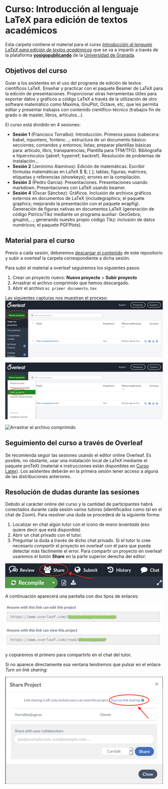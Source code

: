 # Curso: Introducción al lenguaje LaTeX para edición de textos académicos

Esta carpeta contiene el material para el curso [*Introducción al lenguaje LaTeX para edición de textos académicos*](https://sites.google.com/go.ugr.es/yosigopublicando/los-cursos#h.1rvelu5hbhsq) que se va a impartir a través de la plataforma [**yosigopublicando**](https://sites.google.com/go.ugr.es/yosigopublicando/principal) de la [Universidad de Granada](https://www.ugr.es/).

## Objetivos del curso

Guiar a los asistentes en el uso del programa de edición de textos científicos LaTeX. Enseñar y practicar con el paquete Beamer de LaTeX para la edición de presentaciones. Proporcionar otras herramientas útiles para exportar datos y gráficos a código LaTeX a través de la utilización de otro software matemático como Maxima, GnuPlot, Octave, etc, que les permita editar y presentar trabajos con contenido científico-técnico (trabajos fin de grado o de master, libros, artículos…). 


El curso está dividido en 4 sesiones:
- **Sesión 1** (Francisco Torralbo): Introducción. Primeros pasos (cabecera: babel, inpuntenc, fontenc...; estructura de un documento básico: secciones; comandos y entornos; listas; preparar plantillas básicas para: artículo, libro, transparencias; Plantilla para TFM/TFG). Bibliografía e hipervínculos (jabref; hyperref; backref). Resolución de problemas de instalación...
- **Sesión 2** (Jerónimo Alaminos): Edición de matemáticas. Escribir fórmulas matemáticas en LaTeX $ $; \[ \]; tablas; figuras; matrices; etiquetas y referencias (showkeys); errores en la compilación.
- **Sesión 3** (Pedro García): Presentaciones. Presentaciones usando markdown. Presentaciones con LaTeX usando beamer.
- **Sesión 4** (Óscar Sánchez): Gráficos. Inclusión de archivos gráficos externos en documentos de LaTeX (includegraphics; el paquete graphicx; mejorando la presentación con el paquete wrapfig). Generación de figuras nativas en documentos LaTeX (generación de código Pstrics/Tikz mediante un programa auxiliar: GeoGebra, gnuplot,...; generando nuestro propio código Tikz: inclusión de datos numéricos; el paquete PGFPlots).

## Material para el curso

Previo a cada sesión, deberemos [descargar el contenido](https://github.com/latex-mat-ugr/curso-virtual-2021/archive/main.zip) de este repositorio y subir a overleaf la carpeta correspondiente a dicha sesión. 

Para subir el material a overleaf seguiremos los siguientes pasos:

1. Crear un proyecto nuevo: **Nuevo proyecto** > **Subir proyecto**
2. Arrastrar el archivo comprimido que hemos descargado.
3. Abrir el archivo `mi primer documento.tex`

Las siguientes capturas nos muestran el proceso:
![Crear nuevo proyecto](https://github.com/latex-mat-ugr/curso-virtual-2021/blob/main/Sesi%C3%B3n%201/Presentaci%C3%B3n/img/overleaf-crear-proyecto.png?raw=true)

![Subir proyecto](https://github.com/latex-mat-ugr/curso-virtual-2021/blob/main/Sesi%C3%B3n%201/Presentaci%C3%B3n/img/overleaf-subir-proyecto.png?raw=true)

![Arrastrar el archivo comprimido](https://github.com/latex-mat-ugr/curso-virtual-2021/blob/main/Sesi%C3%B3n%201/Presentaci%C3%B3n/img/overleaf-arrastrar-zip.png?raw=true)

## Seguimiento del curso a través de Overleaf

Se recomienda seguir las sesiones usando el editor online Overleaf. Es posible, no obstante, usar una instalación local de LaTeX mediante el paquete proTeXt (material e instrucciones están disponibles en [Curso Latex](README.md)). Los asistentes deberán en la primera sesión tener acceso a alguna de las distribuciones anteriores.

## Resolución de dudas durante las sesiones

Debido al carácter online del curso y la cantidad de participantes habrá conectados durante cada sesión varios *tutores* (identificados como tal en el chat de Zoom). Para resolver una duda se procederá de la siguiente forma:

1. Localizar en chat algún tutor con el icono de *mano levantada* (eso quiere decir que está disponible)
2. Abrir un chat privado con el tutor.
3. Preguntar la duda a través de dicho chat privado. Si el tutor lo cree necesario *compartir* el proyecto en overleaf con él para que pueda detectar más fácilmente el error. Para compartir un proyecto en overleaf usaremos el botón **Share** en la parte superior derecha del editor:

![Compartir un proyecto en Overleaf](https://github.com/latex-mat-ugr/curso-virtual-2021/blob/main/img/how-to-share-overleaf.PNG?raw=true)

A continuación aparecerá una pantalla con dos tipos de enlaces:

![Enlaces para compartir un proyecto en Overleaf](https://github.com/latex-mat-ugr/curso-virtual-2021/blob/main/img/link-sharing-overleaf.png?raw=true)

y copiaremos el primero para compartirlo en el chat del tutor.

Si no aparece directamente esa ventana tendremos que pulsar en el enlace *Turn on link sharing*:

![Activar los enlaces para compartir un proyecto en Overleaf](https://github.com/latex-mat-ugr/curso-virtual-2021/blob/main/img/turn-on-link-sharing-overleaf.png?raw=true)
